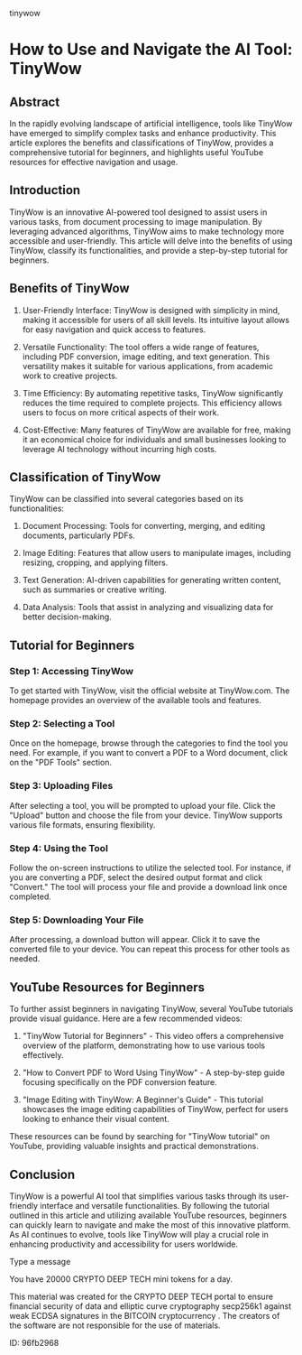 tinywow
# How to Use and Navigate the AI Tool: TinyWow



## Abstract



In the rapidly evolving landscape of artificial intelligence, tools like TinyWow have emerged to simplify complex tasks and enhance productivity. This article explores the benefits and classifications of TinyWow, provides a comprehensive tutorial for beginners, and highlights useful YouTube resources for effective navigation and usage.



## Introduction



TinyWow is an innovative AI-powered tool designed to assist users in various tasks, from document processing to image manipulation. By leveraging advanced algorithms, TinyWow aims to make technology more accessible and user-friendly. This article will delve into the benefits of using TinyWow, classify its functionalities, and provide a step-by-step tutorial for beginners.



## Benefits of TinyWow



1. User-Friendly Interface: TinyWow is designed with simplicity in mind, making it accessible for users of all skill levels. Its intuitive layout allows for easy navigation and quick access to features.



2. Versatile Functionality: The tool offers a wide range of features, including PDF conversion, image editing, and text generation. This versatility makes it suitable for various applications, from academic work to creative projects.



3. Time Efficiency: By automating repetitive tasks, TinyWow significantly reduces the time required to complete projects. This efficiency allows users to focus on more critical aspects of their work.



4. Cost-Effective: Many features of TinyWow are available for free, making it an economical choice for individuals and small businesses looking to leverage AI technology without incurring high costs.



## Classification of TinyWow



TinyWow can be classified into several categories based on its functionalities:



1. Document Processing: Tools for converting, merging, and editing documents, particularly PDFs.

2. Image Editing: Features that allow users to manipulate images, including resizing, cropping, and applying filters.

3. Text Generation: AI-driven capabilities for generating written content, such as summaries or creative writing.

4. Data Analysis: Tools that assist in analyzing and visualizing data for better decision-making.



## Tutorial for Beginners



### Step 1: Accessing TinyWow



To get started with TinyWow, visit the official website at TinyWow.com. The homepage provides an overview of the available tools and features.



### Step 2: Selecting a Tool



Once on the homepage, browse through the categories to find the tool you need. For example, if you want to convert a PDF to a Word document, click on the "PDF Tools" section.



### Step 3: Uploading Files



After selecting a tool, you will be prompted to upload your file. Click the "Upload" button and choose the file from your device. TinyWow supports various file formats, ensuring flexibility.



### Step 4: Using the Tool



Follow the on-screen instructions to utilize the selected tool. For instance, if you are converting a PDF, select the desired output format and click "Convert." The tool will process your file and provide a download link once completed.



### Step 5: Downloading Your File



After processing, a download button will appear. Click it to save the converted file to your device. You can repeat this process for other tools as needed.



## YouTube Resources for Beginners



To further assist beginners in navigating TinyWow, several YouTube tutorials provide visual guidance. Here are a few recommended videos:



1. "TinyWow Tutorial for Beginners" - This video offers a comprehensive overview of the platform, demonstrating how to use various tools effectively.

2. "How to Convert PDF to Word Using TinyWow" - A step-by-step guide focusing specifically on the PDF conversion feature.

3. "Image Editing with TinyWow: A Beginner's Guide" - This tutorial showcases the image editing capabilities of TinyWow, perfect for users looking to enhance their visual content.



These resources can be found by searching for "TinyWow tutorial" on YouTube, providing valuable insights and practical demonstrations.



## Conclusion



TinyWow is a powerful AI tool that simplifies various tasks through its user-friendly interface and versatile functionalities. By following the tutorial outlined in this article and utilizing available YouTube resources, beginners can quickly learn to navigate and make the most of this innovative platform. As AI continues to evolve, tools like TinyWow will play a crucial role in enhancing productivity and accessibility for users worldwide.



Type a message

You have 20000 CRYPTO DEEP TECH mini tokens for a day.


This material was created for the  CRYPTO DEEP TECH portal  to ensure financial security of data and elliptic curve cryptography  secp256k1 against weak ECDSA  signatures   in the  BITCOIN cryptocurrency . The creators of the software are not responsible for the use of materials.

 ID: 96fb2968
